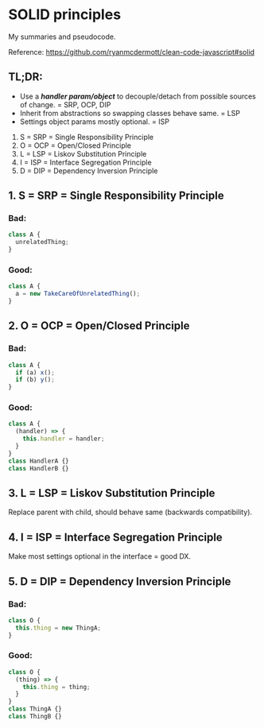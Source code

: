 # SOLID principles

My summaries and pseudocode.

Reference: <https://github.com/ryanmcdermott/clean-code-javascript#solid>

## TL;DR:

- Use a _**handler param/object**_ to decouple/detach from possible sources of change. = SRP, OCP, DIP
- Inherit from abstractions so swapping classes behave same. = LSP
- Settings object params mostly optional. = ISP

1. S = SRP = Single Responsibility Principle
2. O = OCP = Open/Closed Principle
3. L = LSP = Liskov Substitution Principle
4. I = ISP = Interface Segregation Principle
5. D = DIP = Dependency Inversion Principle

## 1. S = SRP = Single Responsibility Principle

### Bad:

```js
class A {
  unrelatedThing;
}
```

### Good:

```js
class A {
  a = new TakeCareOfUnrelatedThing();
}
```

## 2. O = OCP = Open/Closed Principle

### Bad:

```js
class A {
  if (a) x();
  if (b) y();
}
```

### Good:

```js
class A {
  (handler) => {
    this.handler = handler;
  }
}
class HandlerA {}
class HandlerB {}
```

## 3. L = LSP = Liskov Substitution Principle

Replace parent with child, should behave same (backwards compatibility).

## 4. I = ISP = Interface Segregation Principle

Make most settings optional in the interface = good DX.

## 5. D = DIP = Dependency Inversion Principle

### Bad:

```js
class O {
  this.thing = new ThingA;
}
```

### Good:

```js
class O {
  (thing) => {
    this.thing = thing;
  }
}
class ThingA {}
class ThingB {}
```
